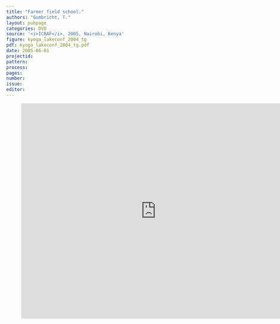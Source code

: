 ```yaml
---
title: "Farmer field school."
authors: "Gumbricht, T."
layout: pubpage
categories: DVD
source: '<i>ICRAF</i>, 2005, Nairobi, Kenya'
figure: kyoga_lakeconf_2004_tg
pdf: kyoga_lakeconf_2004_tg.pdf
date: 2005-06-01
projectid:
pattern:
process:
pages:
number:
issue:
editor:
---
```

<figure>
<iframe src="http://docs.google.com/gview?url={{ site.commonurl }}/pdf/{{ page.pdf }}&embedded=true"
style="width:720px; height:576px;" frameborder="0"></iframe>
</figure>
